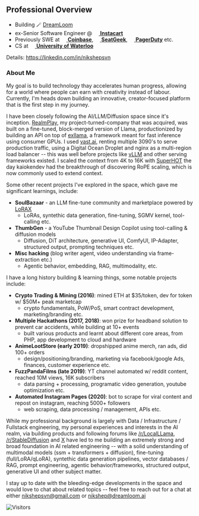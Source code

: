 ## Professional Overview
- Building 🪄 [DreamLoom](https://dreamloom.ai)
- ex-Senior Software Engineer @ [<img src="https://www.instacart.com/assets/beetstrap/brand/2022/carrotlogo-1286c257354036d178c09e815906198eb7f012b8cdc4f6f8ec86d3e64d799a5b.png" width="14px" /> **Instacart**](https://instacart.com)
- Previously SWE at [<img src="https://startupstash.com/wp-content/uploads/2020/04/coinbase-logo.jpg" width="14px" /> **Coinbase**](https://coinbase.com), [<img src="https://seatgeek.com/images/sg-Spotlight.png" width="14px" /> **SeatGeek**](https://seatgeek.com), [<img src="https://avatars3.githubusercontent.com/u/766800?s=280&v=4" width="14px" /> **PagerDuty**](https://pagerduty.com) etc.
- CS at [<img src="https://upload.wikimedia.org/wikipedia/en/6/6e/University_of_Waterloo_seal.svg" width="14px" /> **University of Waterloo**](https://uwaterloo.ca)

Details: https://linkedin.com/in/nikshepsvn

### About Me
My goal is to build technology thay accelerates human progress, allowing for a world where people can earn with creativity instead of labour. Currently, I'm heads down building an innovative, creator-focused platform that is the first step in my journey.

I have been closely following the AI/LLM/Diffusion space since it's inception. [RealmPlay](https://www.realmplay.ai/signin?redirect_url=https%3A%2F%2Fwww.realmplay.ai%2F), my project-turned-company that was acquired, was built on a fine-tuned, block-merged version of Llama, productionized by building an API on top of [exllama](https://github.com/turboderp/exllama), a framework meant for fast inference using consumer GPUs. I used [vast.ai](https://vast.ai/), renting multiple 3090's to serve production traffic, using a Digital Ocean Droplet and nginx as a multi-region load balancer -- this was well before projects like [vLLM](https://github.com/vllm-project/vllm) and other serving frameworks existed. I scaled the context from 4K to 16K with [SuperHOT](https://kaiokendev.github.io/til) the day kaiokendev had the breakthrough of discovering RoPE scaling, which is now commonly used to extend context. 

Some other recent projects I've explored in the space, which gave me significant learnings, include:
- **SoulBazaar** - an LLM fine-tune community and marketplace powered by [LoRAX](https://github.com/predibase/lorax)
    - LoRAs, syntethic data generation, fine-tuning, SGMV kernel, tool-calling etc.
- **ThumbGen** - a YouTube Thumbnail Design Copilot using tool-calling & diffusion models
    - Diffusion, DiT architecture, generative UI, ComfyUI, IP-Adapter, structured output, prompting techniques etc.
- **Misc hacking** (blog writer agent, video understanding via frame-extraction etc.)
    - Agentic behavior, embedding, RAG, multimodality, etc.

I have a long history building & learning things, some notable projects include:
- **Crypto Trading & Mining (2016)**: mined ETH at $35/token, dev for token w/ $50M+ peak marketcap
    - crypto fundamentals, PoW/PoS, smart contract development, marketing/branding etc.
-  **Multiple Hackathons (2017, 2018)**: won prize for headband solution to prevent car accidents, while building at 10+ events
    - built various products and learnt about different core areas, from PHP, app development to cloud and hardware
- **AnimeLootStore (early 2019)**: dropshipped anime merch, ran ads, did 100+ orders
    - design/positioning/branding, marketing via facebook/google Ads, finances, customer experience etc. 
- **FuzzPandaFilms (late 2019)**: YT channel automated w/ reddit content, reached 10M views, 16K subscribers
    - data parsing + processing, programatic video generation, youtube optimization etc.
- **Automated Instagram Pages (2020)**: bot to scrape for viral content and repost on instagram, reaching 5000+ followers
    -  web scraping, data processing / management, APIs etc.

While my professional background is largely with Data / Infrastructure / Fullstack engineering, my personal experiences and interests in the AI realm, via building products and following forums like [/r/LocalLLama](https://www.reddit.com/r/LocalLLaMA/), [/r/StableDiffusion](https://www.reddit.com/r/StableDiffusion/) and [X](https://x.com/home) have led to me building an extremely strong and broad foundation in AI related engineering -- with a solid understanding of multimodal models (ssm + transformers + diffusion), fine-tuning (full/LoRA/qLoRA), syntethic data generation pipelines, vector databases / RAG, prompt engineering, agentic behavior/frameworks, structured output, generative UI and other subject matter. 

I stay up to date with the bleeding-edge developments in the space and would love to chat about related topics -- feel free to reach out for a chat at either nikshepsvn@gmail.com or nikshep@dreamloom.ai

![Visitors](https://visitor-badge.laobi.icu/badge?page_id=nikshepsvn.nikshepsvn)
